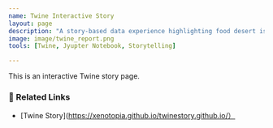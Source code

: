 ```yaml
---
name: Twine Interactive Story
layout: page
description: "A story-based data experience highlighting food desert issues."
image: image/twine_report.png
tools: [Twine, Jyupter Notebook, Storytelling]

---
```

This is an interactive Twine story page.

### 🔗 Related Links
- [Twine Story](https://xenotopia.github.io/twinestory.github.io/）
